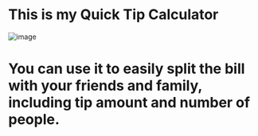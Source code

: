 # This is my Quick Tip Calculator
 
 ![image](https://user-images.githubusercontent.com/108019110/209524014-465781af-c9ae-4a84-869a-c3dc6b6fa298.png)

# You can use it to easily split the bill with your friends and family, including tip amount and number of people.
